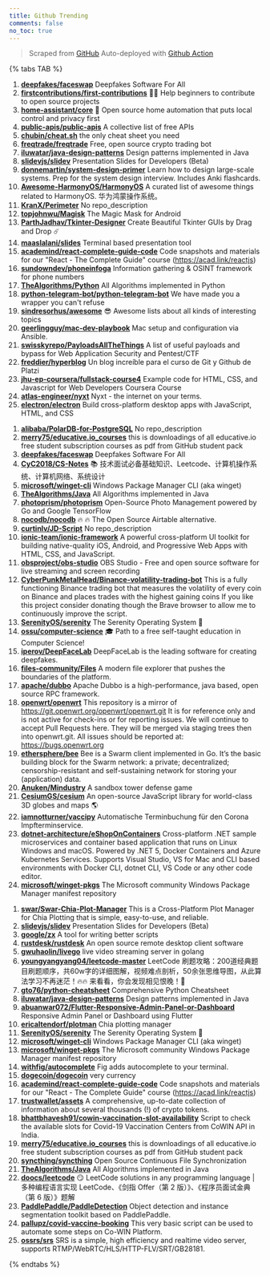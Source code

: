 ```yaml
---
title: Github Trending
comments: false
no_toc: true
---
```


> Scraped from [GitHub](https://github.com/trending)
Auto-deployed with [Github Action](https://docs.github.com/en/actions)

{% tabs TAB %}
<!-- tab Daily -->
1. [**deepfakes/faceswap**](https://github.com/deepfakes/faceswap)
Deepfakes Software For All
2. [**firstcontributions/first-contributions**](https://github.com/firstcontributions/first-contributions)
🚀✨ Help beginners to contribute to open source projects
3. [**home-assistant/core**](https://github.com/home-assistant/core)
🏡 Open source home automation that puts local control and privacy first
4. [**public-apis/public-apis**](https://github.com/public-apis/public-apis)
A collective list of free APIs
5. [**chubin/cheat.sh**](https://github.com/chubin/cheat.sh)
the only cheat sheet you need
6. [**freqtrade/freqtrade**](https://github.com/freqtrade/freqtrade)
Free, open source crypto trading bot
7. [**iluwatar/java-design-patterns**](https://github.com/iluwatar/java-design-patterns)
Design patterns implemented in Java
8. [**slidevjs/slidev**](https://github.com/slidevjs/slidev)
Presentation Slides for Developers (Beta)
9. [**donnemartin/system-design-primer**](https://github.com/donnemartin/system-design-primer)
Learn how to design large-scale systems. Prep for the system design interview. Includes Anki flashcards.
10. [**Awesome-HarmonyOS/HarmonyOS**](https://github.com/Awesome-HarmonyOS/HarmonyOS)
A curated list of awesome things related to HarmonyOS. 华为鸿蒙操作系统。
11. [**KranX/Perimeter**](https://github.com/KranX/Perimeter)
No repo_description
12. [**topjohnwu/Magisk**](https://github.com/topjohnwu/Magisk)
The Magic Mask for Android
13. [**ParthJadhav/Tkinter-Designer**](https://github.com/ParthJadhav/Tkinter-Designer)
Create Beautiful Tkinter GUIs by Drag and Drop ☄️
14. [**maaslalani/slides**](https://github.com/maaslalani/slides)
Terminal based presentation tool
15. [**academind/react-complete-guide-code**](https://github.com/academind/react-complete-guide-code)
Code snapshots and materials for our "React - The Complete Guide" course (https://acad.link/reactjs)
16. [**sundowndev/phoneinfoga**](https://github.com/sundowndev/phoneinfoga)
Information gathering & OSINT framework for phone numbers
17. [**TheAlgorithms/Python**](https://github.com/TheAlgorithms/Python)
All Algorithms implemented in Python
18. [**python-telegram-bot/python-telegram-bot**](https://github.com/python-telegram-bot/python-telegram-bot)
We have made you a wrapper you can't refuse
19. [**sindresorhus/awesome**](https://github.com/sindresorhus/awesome)
😎 Awesome lists about all kinds of interesting topics
20. [**geerlingguy/mac-dev-playbook**](https://github.com/geerlingguy/mac-dev-playbook)
Mac setup and configuration via Ansible.
21. [**swisskyrepo/PayloadsAllTheThings**](https://github.com/swisskyrepo/PayloadsAllTheThings)
A list of useful payloads and bypass for Web Application Security and Pentest/CTF
22. [**freddier/hyperblog**](https://github.com/freddier/hyperblog)
Un blog increíble para el curso de Git y Github de Platzi
23. [**jhu-ep-coursera/fullstack-course4**](https://github.com/jhu-ep-coursera/fullstack-course4)
Example code for HTML, CSS, and Javascript for Web Developers Coursera Course
24. [**atlas-engineer/nyxt**](https://github.com/atlas-engineer/nyxt)
Nyxt - the internet on your terms.
25. [**electron/electron**](https://github.com/electron/electron)
Build cross-platform desktop apps with JavaScript, HTML, and CSS
<!-- endtab -->
<!-- tab Weekly -->
1. [**alibaba/PolarDB-for-PostgreSQL**](https://github.com/alibaba/PolarDB-for-PostgreSQL)
No repo_description
2. [**merry75/educative.io_courses**](https://github.com/merry75/educative.io_courses)
this is downloadings of all educative.io free student subscription courses as pdf from GitHub student pack
3. [**deepfakes/faceswap**](https://github.com/deepfakes/faceswap)
Deepfakes Software For All
4. [**CyC2018/CS-Notes**](https://github.com/CyC2018/CS-Notes)
📚 技术面试必备基础知识、Leetcode、计算机操作系统、计算机网络、系统设计
5. [**microsoft/winget-cli**](https://github.com/microsoft/winget-cli)
Windows Package Manager CLI (aka winget)
6. [**TheAlgorithms/Java**](https://github.com/TheAlgorithms/Java)
All Algorithms implemented in Java
7. [**photoprism/photoprism**](https://github.com/photoprism/photoprism)
Open-Source Photo Management powered by Go and Google TensorFlow
8. [**nocodb/nocodb**](https://github.com/nocodb/nocodb)
🔥 🔥 The Open Source Airtable alternative.
9. [**curtinlv/JD-Script**](https://github.com/curtinlv/JD-Script)
No repo_description
10. [**ionic-team/ionic-framework**](https://github.com/ionic-team/ionic-framework)
A powerful cross-platform UI toolkit for building native-quality iOS, Android, and Progressive Web Apps with HTML, CSS, and JavaScript.
11. [**obsproject/obs-studio**](https://github.com/obsproject/obs-studio)
OBS Studio - Free and open source software for live streaming and screen recording
12. [**CyberPunkMetalHead/Binance-volatility-trading-bot**](https://github.com/CyberPunkMetalHead/Binance-volatility-trading-bot)
This is a fully functioning Binance trading bot that measures the volatility of every coin on Binance and places trades with the highest gaining coins If you like this project consider donating though the Brave browser to allow me to continuously improve the script.
13. [**SerenityOS/serenity**](https://github.com/SerenityOS/serenity)
The Serenity Operating System 🐞
14. [**ossu/computer-science**](https://github.com/ossu/computer-science)
🎓 Path to a free self-taught education in Computer Science!
15. [**iperov/DeepFaceLab**](https://github.com/iperov/DeepFaceLab)
DeepFaceLab is the leading software for creating deepfakes.
16. [**files-community/Files**](https://github.com/files-community/Files)
A modern file explorer that pushes the boundaries of the platform.
17. [**apache/dubbo**](https://github.com/apache/dubbo)
Apache Dubbo is a high-performance, java based, open source RPC framework.
18. [**openwrt/openwrt**](https://github.com/openwrt/openwrt)
This repository is a mirror of https://git.openwrt.org/openwrt/openwrt.git It is for reference only and is not active for check-ins or for reporting issues. We will continue to accept Pull Requests here. They will be merged via staging trees then into openwrt.git. All issues should be reported at: https://bugs.openwrt.org
19. [**ethersphere/bee**](https://github.com/ethersphere/bee)
Bee is a Swarm client implemented in Go. It’s the basic building block for the Swarm network: a private; decentralized; censorship-resistant and self-sustaining network for storing your (application) data.
20. [**Anuken/Mindustry**](https://github.com/Anuken/Mindustry)
A sandbox tower defense game
21. [**CesiumGS/cesium**](https://github.com/CesiumGS/cesium)
An open-source JavaScript library for world-class 3D globes and maps 🌎
22. [**iamnotturner/vaccipy**](https://github.com/iamnotturner/vaccipy)
Automatische Terminbuchung für den Corona Impfterminservice.
23. [**dotnet-architecture/eShopOnContainers**](https://github.com/dotnet-architecture/eShopOnContainers)
Cross-platform .NET sample microservices and container based application that runs on Linux Windows and macOS. Powered by .NET 5, Docker Containers and Azure Kubernetes Services. Supports Visual Studio, VS for Mac and CLI based environments with Docker CLI, dotnet CLI, VS Code or any other code editor.
24. [**microsoft/winget-pkgs**](https://github.com/microsoft/winget-pkgs)
The Microsoft community Windows Package Manager manifest repository
<!-- endtab -->
<!-- tab Monthly -->
1. [**swar/Swar-Chia-Plot-Manager**](https://github.com/swar/Swar-Chia-Plot-Manager)
This is a Cross-Platform Plot Manager for Chia Plotting that is simple, easy-to-use, and reliable.
2. [**slidevjs/slidev**](https://github.com/slidevjs/slidev)
Presentation Slides for Developers (Beta)
3. [**google/zx**](https://github.com/google/zx)
A tool for writing better scripts
4. [**rustdesk/rustdesk**](https://github.com/rustdesk/rustdesk)
An open source remote desktop client software
5. [**gwuhaolin/livego**](https://github.com/gwuhaolin/livego)
live video streaming server in golang
6. [**youngyangyang04/leetcode-master**](https://github.com/youngyangyang04/leetcode-master)
LeetCode 刷题攻略：200道经典题目刷题顺序，共60w字的详细图解，视频难点剖析，50余张思维导图，从此算法学习不再迷茫！🔥🔥 来看看，你会发现相见恨晚！🚀
7. [**gto76/python-cheatsheet**](https://github.com/gto76/python-cheatsheet)
Comprehensive Python Cheatsheet
8. [**iluwatar/java-design-patterns**](https://github.com/iluwatar/java-design-patterns)
Design patterns implemented in Java
9. [**abuanwar072/Flutter-Responsive-Admin-Panel-or-Dashboard**](https://github.com/abuanwar072/Flutter-Responsive-Admin-Panel-or-Dashboard)
Responsive Admin Panel or Dashboard using Flutter
10. [**ericaltendorf/plotman**](https://github.com/ericaltendorf/plotman)
Chia plotting manager
11. [**SerenityOS/serenity**](https://github.com/SerenityOS/serenity)
The Serenity Operating System 🐞
12. [**microsoft/winget-cli**](https://github.com/microsoft/winget-cli)
Windows Package Manager CLI (aka winget)
13. [**microsoft/winget-pkgs**](https://github.com/microsoft/winget-pkgs)
The Microsoft community Windows Package Manager manifest repository
14. [**withfig/autocomplete**](https://github.com/withfig/autocomplete)
Fig adds autocomplete to your terminal.
15. [**dogecoin/dogecoin**](https://github.com/dogecoin/dogecoin)
very currency
16. [**academind/react-complete-guide-code**](https://github.com/academind/react-complete-guide-code)
Code snapshots and materials for our "React - The Complete Guide" course (https://acad.link/reactjs)
17. [**trustwallet/assets**](https://github.com/trustwallet/assets)
A comprehensive, up-to-date collection of information about several thousands (!) of crypto tokens.
18. [**bhattbhavesh91/cowin-vaccination-slot-availability**](https://github.com/bhattbhavesh91/cowin-vaccination-slot-availability)
Script to check the available slots for Covid-19 Vaccination Centers from CoWIN API in India.
19. [**merry75/educative.io_courses**](https://github.com/merry75/educative.io_courses)
this is downloadings of all educative.io free student subscription courses as pdf from GitHub student pack
20. [**syncthing/syncthing**](https://github.com/syncthing/syncthing)
Open Source Continuous File Synchronization
21. [**TheAlgorithms/Java**](https://github.com/TheAlgorithms/Java)
All Algorithms implemented in Java
22. [**doocs/leetcode**](https://github.com/doocs/leetcode)
😏 LeetCode solutions in any programming language | 多种编程语言实现 LeetCode、《剑指 Offer（第 2 版）》、《程序员面试金典（第 6 版）》题解
23. [**PaddlePaddle/PaddleDetection**](https://github.com/PaddlePaddle/PaddleDetection)
Object detection and instance segmentation toolkit based on PaddlePaddle.
24. [**pallupz/covid-vaccine-booking**](https://github.com/pallupz/covid-vaccine-booking)
This very basic script can be used to automate some steps on Co-WIN Platform.
25. [**ossrs/srs**](https://github.com/ossrs/srs)
SRS is a simple, high efficiency and realtime video server, supports RTMP/WebRTC/HLS/HTTP-FLV/SRT/GB28181.
<!-- endtab -->
{% endtabs %}
